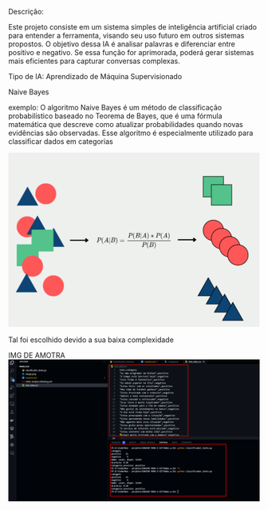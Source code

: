 Descrição:

Este projeto consiste em um sistema simples de inteligência artificial criado para entender a ferramenta, visando seu uso futuro em outros sistemas propostos. O objetivo dessa IA é analisar palavras e diferenciar entre positivo e negativo. Se essa função for aprimorada, poderá gerar sistemas mais eficientes para capturar conversas complexas.

Tipo de IA:
Aprendizado de Máquina Supervisionado

Naive Bayes

exemplo:
O algoritmo Naive Bayes é um método de classificação probabilístico baseado no Teorema de Bayes, que é uma fórmula matemática que descreve como atualizar probabilidades quando novas evidências são observadas. Esse algoritmo é especialmente utilizado para classificar dados em categorias

![alt text](image.png)

Tal foi escolhido devido a sua baixa complexidade 

IMG DE AMOTRA
![alt text](image-1.png)